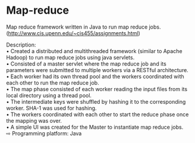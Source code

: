 # Map-reduce

Map reduce framework written in Java to run map reduce jobs.(http://www.cis.upenn.edu/~cis455/assignments.html)

Description: <br />
• Created a distributed and multithreaded framework (similar to Apache Hadoop) to run map reduce jobs using java servlets. <br />
• Consisted of a master servlet where the map reduce job and its parameters were submitted to multiple workers via a RESTful architecture. <br />
• Each worker had its own thread pool and the workers coordinated with each other to run the map reduce job. <br />
• The map phase consisted of each worker reading the input files from its local directory using a thread pool. <br />
• The intermediate keys were shuffled by hashing it to the corresponding worker. SHA-1 was used for hashing. <br />
• The workers coordinated with each other to start the reduce phase once the mapping was over.  <br />
• A simple UI was created for the Master to instantiate map reduce jobs. <br />
⇨ Programming platform: Java
